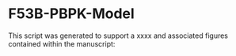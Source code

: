# F53B-PBPK-Model
This script was generated to support a xxxx and associated figures contained within the manuscript:
